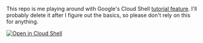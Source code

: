 This repo is me playing around with Google's Cloud Shell [tutorial feature](https://cloud.google.com/shell/docs/tutorials). I'll probably delete it after I figure out the basics, so please don't rely on this for anything.

[![Open in Cloud Shell](https://gstatic.com/cloudssh/images/open-btn.svg)](https://console.cloud.google.com/cloudshell/editor?cloudshell_git_repo=https://github.com/KevinWorkman/gcloud-tutorials.git&cloudshell_working_dir=hello-world&cloudshell_tutorial=tutorial.md)